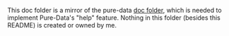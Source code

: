 This doc folder is a mirror of the pure-data [doc folder](https://github.com/pure-data/pure-data/tree/master/doc), which is needed to implement Pure-Data's "help" feature. Nothing in this folder (besides this README) is created or owned by me.

